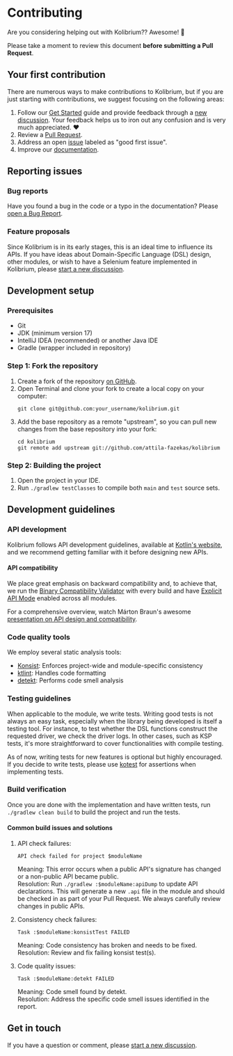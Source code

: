 # Contributing

Are you considering helping out with Kolibrium?? Awesome! 🎉

Please take a moment to review this document **before submitting a Pull Request**.

## Your first contribution

There are numerous ways to make contributions to Kolibrium, but if you are just starting with contributions, we suggest focusing on the following areas:

1. Follow our [Get Started](https://kolibrium.dev/docs/get-started) guide and provide feedback through a [new discussion](https://github.com/attila-fazekas/kolibrium/discussions/new?category=general). Your feedback helps us to iron out any confusion and is very much appreciated. ❤️
2. Review a [Pull Request](https://github.com/attila-fazekas/kolibrium/pulls?q=is%3Apr+is%3Aopen+label%3A%22good+first+issue%22).
3. Address an open [issue](https://github.com/attila-fazekas/kolibrium/issues?q=is%3Aissue+is%3Aopen+label%3A%22good+first+issue%22) labeled as "good first issue".
4. Improve our [documentation](https://kolibrium.dev/docs/what-is-kolibrium).

## Reporting issues

### Bug reports
Have you found a bug in the code or a typo in the documentation? Please [open a Bug Report](https://github.com/attila-fazekas/kolibrium/issues/new?assignees=attila-fazekas&labels=bug&projects=&template=%F0%9F%90%9B-bug-report.md&title=%5B%F0%9F%90%9B+Bug%5D%3A+).

### Feature proposals
Since Kolibrium is in its early stages, this is an ideal time to influence its APIs. If you have ideas about Domain-Specific Language (DSL) design, other modules, or wish to have a Selenium feature implemented in Kolibrium, please [start a new discussion](https://github.com/attila-fazekas/kolibrium/discussions/new?category=ideas).

## Development setup

### Prerequisites
- Git
- JDK (minimum version 17)
- IntelliJ IDEA (recommended) or another Java IDE
- Gradle (wrapper included in repository)

### Step 1: Fork the repository

1. Create a fork of the repository [on GitHub](https://github.com/attila-fazekas/kolibrium/fork).
2. Open Terminal and clone your fork to create a local copy on your computer:
   ```shell
   git clone git@github.com:your_username/kolibrium.git
   ```
3. Add the base repository as a remote "upstream", so you can pull new changes from the base repository into your fork:
   ```shell
   cd kolibrium
   git remote add upstream git://github.com/attila-fazekas/kolibrium
   ```

### Step 2: Building the project

1. Open the project in your IDE.
2. Run `./gradlew testClasses` to compile both `main` and `test` source sets.

## Development guidelines

### API development

Kolibrium follows API development guidelines, available at [Kotlin's website](https://kotlinlang.org/docs/jvm-api-guidelines-introduction.html), and we recommend getting familiar with it before designing new APIs.

#### API compatibility

We place great emphasis on backward compatibility and, to achieve that, we run the [Binary Compatibility Validator](https://kotlinlang.org/docs/jvm-api-guidelines-backward-compatibility.html#binary-compatibility-validator) with every build and have [Explicit API Mode](https://kotlinlang.org/docs/jvm-api-guidelines-backward-compatibility.html#explicit-api-mode) enabled across all modules.

For a comprehensive overview, watch Márton Braun's awesome [presentation on API design and compatibility](https://www.youtube.com/watch?v=6dN8qLvu_BQ&t=359s).

### Code quality tools

We employ several static analysis tools:
- [Konsist](https://github.com/LemonAppDev/konsist): Enforces project-wide and module-specific consistency
- [ktlint](https://github.com/pinterest/ktlint): Handles code formatting
- [detekt](https://github.com/detekt/detekt): Performs code smell analysis

### Testing guidelines

When applicable to the module, we write tests. Writing good tests is not always an easy task, especially when the library being developed is itself a testing tool.
For instance, to test whether the DSL functions construct the requested driver, we check the driver logs. In other cases, such as KSP tests, it's more straightforward to cover functionalities with compile testing.

As of now, writing tests for new features is optional but highly encouraged. If you decide to write tests, please use [kotest](https://kotest.io/docs/assertions/assertions.html) for assertions when implementing tests.

### Build verification

Once you are done with the implementation and have written tests, run `./gradlew clean build` to build the project and run the tests.

#### Common build issues and solutions

1. API check failures:
   ```
   API check failed for project $moduleName
   ```
   Meaning: This error occurs when a public API's signature has changed or a non-public API became public.  
   Resolution: Run `./gradlew :$moduleName:apiDump` to update API declarations. This will generate a new `.api` file in the module and should be checked in as part of your Pull Request. We always carefully review changes in public APIs.

2. Consistency check failures:
   ```
   Task :$moduleName:konsistTest FAILED
   ```
   Meaning: Code consistency has broken and needs to be fixed.  
   Resolution: Review and fix failing konsist test(s).

3. Code quality issues:
   ```
   Task :$moduleName:detekt FAILED
   ```
   Meaning: Code smell found by detekt.  
   Resolution: Address the specific code smell issues identified in the report.

## Get in touch

If you have a question or comment, please [start a new discussion](https://github.com/attila-fazekas/kolibrium/discussions/new?category=q-a).